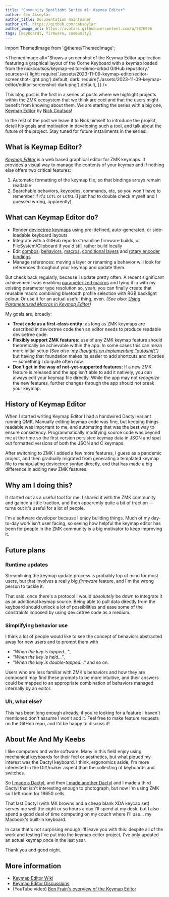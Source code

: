 ```yaml
---
title: "Community Spotlight Series #1: Keymap Editor"
author: Cem Aksoylar
author_title: Documentation maintainer
author_url: https://github.com/caksoylar
author_image_url: https://avatars.githubusercontent.com/u/7876996
tags: [keyboards, firmware, community]
---
```


import ThemedImage from '@theme/ThemedImage';

<ThemedImage
alt="Shows a screenshot of the Keymap Editor application featuring a graphical layout of the Corne Keyboard with a keymap loaded from the nickcoutsos/keymap-editor-demo-crkbd GitHub repository."
sources={{
    light: require('./assets/2023-11-09-keymap-editor/editor-screenshot-light.png').default,
    dark: require('./assets/2023-11-09-keymap-editor/editor-screenshot-dark.png').default,
  }}
/>

This blog post is the first in a series of posts where we highlight projects within the ZMK ecosystem that we think are cool and that the users might benefit from knowing about them. We are starting the series with a big one, [Keymap Editor] by [Nick Coutsos](https://github.com/nickcoutsos)!

In the rest of the post we leave it to Nick himself to introduce the project, detail his goals and motivation in developing such a tool, and talk about the future of the project. Stay tuned for future installments in the series!

## What is Keymap Editor?

_[Keymap Editor]_ is a web based graphical editor for ZMK keymaps. It provides a visual way to manage the contents of your keymap and if nothing else offers two critical features:

1. Automatic formatting of the keymap file, so that bindings arrays remain readable
2. Searchable behaviors, keycodes, commands, etc, so you won't have to remember if it's `LCTL` or `LCTRL` (I just had to double check myself and I guessed wrong, apparently)

## What can Keymap Editor do?

- Render [devicetree keymaps](/docs/features/keymaps) using pre-defined, auto-generated, or side-loadable keyboard layouts
- Integrate with a GitHub repo to streamline firmware builds, or FileSystem/Clipboard if you'd still rather build locally
- Edit [combos](/docs/features/combos), [behaviors](/docs/behaviors/key-press), [macros](/docs/behaviors/macros), [conditional layers](/docs/features/conditional-layers) and [rotary encoder bindings](/docs/behaviors/sensor-rotate)
- Manage references: moving a layer or renaming a behavior will look for references throughout your keymap and update them.

But check back regularly, because I update pretty often. A recent significant achievement was enabling [parameterized macros](/docs/behaviors/macros#parameterized-macros) and tying it in with my existing parameter type resolution so, yeah, you can finally create that reusable macro combining bluetooth profile selection with RGB backlight colour. Or use it for an actual useful thing, even. _(See also: [Using Parameterized Macros in Keymap Editor](https://github.com/nickcoutsos/keymap-editor/wiki/Using-Parameterized-Macros-in-Keymap-Editor))_

My goals are, broadly:

- **Treat code as a first-class entity:** as long as ZMK keymaps are described in devicetree code then an editor needs to produce readable devicetree code.
- **Flexibly support ZMK features:** use of any ZMK keymap feature should theoretically be achievable within the app. In some cases this can mean more initial setup _(See also: [my thoughts on implementing "autoshift"](https://github.com/nickcoutsos/keymap-editor/wiki/Autoshift-using-ZMK-behaviors))_ but having that foundation makes its easier to add shortcuts and niceties &mdash; something I do quite often now.
- **Don't get in the way of not-yet-supported features:** If a new ZMK feature is released and the app isn't able to add it natively, you can always edit your keymap file directly. While the app may not _recognize_ the new features, further changes through the app should not break your keymap.

## History of Keymap Editor

When I started writing Keymap Editor I had a handwired Dactyl variant running QMK. Manually editing keymap code was fine, but keeping things readable was important to me, and automating that was the best way to ensure consistency. Programmatically modifying source code was beyond me at the time so the first version persisted keymap data in JSON and spat out formatted versions of both the JSON and C keymaps.

After switching to ZMK I added a few more features, I guess as a pandemic project, and then gradually migrated from generating a templated keymap file to manipulating devicetree syntax directly, and that has made a big difference in adding new ZMK features.

## Why am I doing this?

It started out as a useful tool for me. I shared it with the ZMK community and gained a little traction, and then apparently quite a bit of traction &mdash; turns out it's useful for a lot of people.

I'm a software developer because I enjoy building things. Much of my day-to-day work isn't user facing, so seeing how helpful the keymap editor has been for people in the ZMK community is a big motivator to keep improving it.

## Future plans

### Runtime updates

Streamlining the keymap update process is probably top of mind for most users, but that involves a really big _firmware_ feature, and I'm the wrong person to tackle it.

That said, once there's a protocol I would _absolutely_ be down to integrate it as an additional keymap source. Being able to pull data directly from the keyboard should unlock a lot of possibilities and ease some of the constraints imposed by using devicetree code as a medium.

### Simplifying behavior use

I think a lot of people would like to see the concept of behaviors abstracted away for new users and to prompt them with

- _"When the key is tapped..."_,
- _"When the key is held..."_,
- _"When the key is double-tapped..."_ and so on.

Users who are less familiar with ZMK's behaviors and how they are composed may find these prompts to be more intuitive, and their answers could be mapped to an appropriate combination of behaviors managed internally by an editor.

### Uh, what else?

This has been long enough already, if you're looking for a feature I haven't mentioned don't assume I won't add it. Feel free to make feature requests on the GitHub repo, and I'd be happy to discuss it!

## About Me And My Keebs

I like computers and write software. Many in this field enjoy using mechanical
keyboards for their feel or aesthetics, but what piqued my interest was the
Dactyl keyboard. I think, ergonomics aside, I'm more interested in the DIY/maker
aspect than the collecting of keyboards and switches.

So [I made a Dactyl](https://github.com/nickcoutsos/dactyl-flatpacked/), and
then [I made another Dactyl](https://github.com/nickcoutsos/dactyl-deskmount/)
and I made a third Dactyl that isn't interesting enough to photograph, but now
I'm using ZMK so I left room for 18650 cells.

That last Dactyl (with MX browns and a cheap blank XDA keycap set) serves me
well the eight or so hours a day I'll spend at my desk, but I also spend a good
deal of time computing on my couch where I'll use... my Macbook's built-in
keyboard.

In case that's not surprising enough I'll leave you with this: despite all of
the work and testing I've put into the keymap editor project, I've only updated
an actual keymap once in the last year.

Thank you and good night.

## More information

- [Keymap Editor Wiki](https://github.com/nickcoutsos/keymap-editor/wiki)
- [Keymap Editor Discussions](https://github.com/nickcoutsos/keymap-editor/discussions)
- (YouTube video) [Ben Frain's overview of the Keymap Editor](https://www.youtube.com/watch?v=Vy7IoQAe3oU)

[Keymap Editor]: http://nickcoutsos.github.io/keymap-editor
